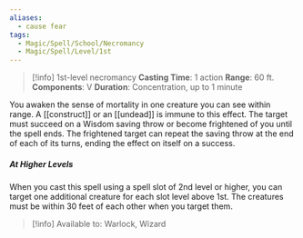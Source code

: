 ```yaml
---
aliases:
  - cause fear
tags:
  - Magic/Spell/School/Necromancy
  - Magic/Spell/Level/1st
---
```

>[!info]
>1st-level necromancy
>**Casting Time**: 1 action
>**Range**: 60 ft.
>**Components**: V
>**Duration**: Concentration, up to 1 minute

You awaken the sense of mortality in one creature you can see within range. A [[construct]] or an [[undead]] is immune to this effect. The target must succeed on a Wisdom saving throw or become frightened of you until the spell ends. The frightened target can repeat the saving throw at the end of each of its turns, ending the effect on itself on a success.
##### At Higher Levels
When you cast this spell using a spell slot of 2nd level or higher, you can target one additional creature for each slot level above 1st. The creatures must be within 30 feet of each other when you target them.<br>
>[!info] Available to:
>Warlock, Wizard